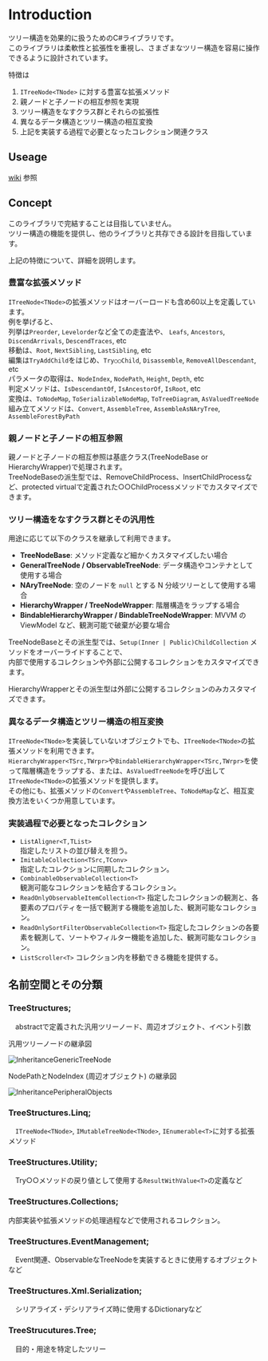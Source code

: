 # Introduction
ツリー構造を効果的に扱うためのC#ライブラリです。  
このライブラリは柔軟性と拡張性を重視し、さまざまなツリー構造を容易に操作できるように設計されています。

特徴は
1. `ITreeNode<TNode>` に対する豊富な拡張メソッド
1. 親ノードと子ノードの相互参照を実現
1. ツリー構造をなすクラス群とそれらの拡張性
1. 異なるデータ構造とツリー構造の相互変換
1. 上記を実装する過程で必要となったコレクション関連クラス


## Useage
[wiki](https://github.com/Houzkin/TreeStructures/wiki/Home_ja) 参照  

## Concept
このライブラリで完結することは目指していません。  
ツリー構造の機能を提供し、他のライブラリと共存できる設計を目指しています。
  
上記の特徴について、詳細を説明します。
### 豊富な拡張メソッド
`ITreeNode<TNode>`の拡張メソッドはオーバーロードも含め60以上を定義しています。  
例を挙げると、  
列挙は`Preorder`, `Levelorder`など全ての走査法や、 `Leafs`, `Ancestors`, `DiscendArrivals`, `DescendTraces`, etc  
移動は、`Root`, `NextSibling`, `LastSibling`, etc  
編集は`TryAddChild`をはじめ、`Try○○Child`, `Disassemble`, `RemoveAllDescendant`, etc  
パラメータの取得は、`NodeIndex`, `NodePath`, `Height`, `Depth`, etc  
判定メソッドは、`IsDescendantOf`, `IsAncestorOf`, `IsRoot`, etc  
変換は、`ToNodeMap`, `ToSerializableNodeMap`, `ToTreeDiagram`, `AsValuedTreeNode`  
組み立てメソッドは、`Convert`, `AssembleTree`, `AssembleAsNAryTree`, `AssembleForestByPath`  


### 親ノードと子ノードの相互参照
親ノードと子ノードの相互参照は基底クラス(TreeNodeBase or HierarchyWrapper)で処理されます。  
TreeNodeBaseの派生型では、RemoveChildProcess、InsertChildProcessなど、protected virtualで定義された○○ChildProcessメソッドでカスタマイズできます。

### ツリー構造をなすクラス群とその汎用性
用途に応じて以下のクラスを継承して利用できます。

- **TreeNodeBase**: メソッド定義など細かくカスタマイズしたい場合
- **GeneralTreeNode / ObservableTreeNode**: データ構造やコンテナとして使用する場合
- **NAryTreeNode**: 空のノードを `null` とする N 分岐ツリーとして使用する場合
- **HierarchyWrapper / TreeNodeWrapper**: 階層構造をラップする場合
- **BindableHierarchyWrapper / BindableTreeNodeWrapper**: MVVM の ViewModel など、観測可能で破棄が必要な場合

TreeNodeBaseとその派生型では、`Setup(Inner | Public)ChildCollection` メソッドをオーバーライドすることで、  
内部で使用するコレクションや外部に公開するコレクションをカスタマイズできます。

HierarchyWrapperとその派生型は外部に公開するコレクションのみカスタマイズできます。  
  
### 異なるデータ構造とツリー構造の相互変換
`ITreeNode<TNode>`を実装していないオブジェクトでも、`ITreeNode<TNode>`の拡張メソッドを利用できます。  
`HierarchyWrapper<TSrc,TWrpr>`や`BindableHierarchyWrapper<TSrc,TWrpr>`を使って階層構造をラップする、または、`AsValuedTreeNode`を呼び出して`ITreeNode<TNode>`の拡張メソッドを提供します。  
その他にも、拡張メソッドの`Convert`や`AssembleTree`、`ToNodeMap`など、相互変換方法をいくつか用意しています。  

### 実装過程で必要となったコレクション
- `ListAligner<T,TList>`  
指定したリストの並び替えを担う。
- `ImitableCollection<TSrc,TConv>`  
指定したコレクションに同期したコレクション。
- `CombinableObservableCollection<T>`  
観測可能なコレクションを結合するコレクション。
- `ReadOnlyObservableItemCollection<T>`
指定したコレクションの観測と、各要素のプロパティを一括で観測する機能を追加した、観測可能なコレクション。
- `ReadOnlySortFilterObservableCollection<T>`
指定したコレクションの各要素を観測して、ソートやフィルター機能を追加した、観測可能なコレクション。
- `ListScroller<T>`
コレクション内を移動できる機能を提供する。

## 名前空間とその分類

### TreeStructures;  
　abstractで定義された汎用ツリーノード、周辺オブジェクト、イベント引数
 
 汎用ツリーノードの継承図
 
 ![InheritanceGenericTreeNode](images/InheritanceGenericTreeNode.png)

 NodePathとNodeIndex (周辺オブジェクト) の継承図
 
![InheritancePeripheralObjects](images/InheritancePeripheralObjects.png)

### TreeStructures.Linq;
　`ITreeNode<TNode>`, `IMutableTreeNode<TNode>`, `IEnumerable<T>`に対する拡張メソッド
### TreeStructures.Utility;
　Try○○メソッドの戻り値として使用する`ResultWithValue<T>`の定義など
### TreeStructures.Collections;
 内部実装や拡張メソッドの処理過程などで使用されるコレクション。  
### TreeStructures.EventManagement;
　Event関連、ObservableなTreeNodeを実装するときに使用するオブジェクトなど
### TreeStructures.Xml.Serialization;
　シリアライズ・デシリアライズ時に使用するDictionaryなど
### TreeStrucutures.Tree;
　目的・用途を特定したツリー

